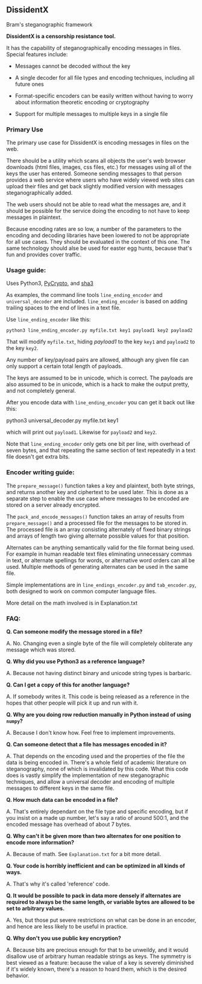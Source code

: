 ## DissidentX

Bram's steganographic framework

__DissidentX is a censorship resistance tool.__

It has the capability of steganographically encoding messages in files. Special features include:

* Messages cannot be decoded without the key

* A single decoder for all file types and encoding techniques, including all future ones

* Format-specific encoders can be easily written without having to worry about information theoretic encoding or cryptography

* Support for multiple messages to multiple keys in a single file

### Primary Use

The primary use case for DissidentX is encoding messages in files on the web.

There should be a utility which scans all objects the user's web browser downloads (html files, images, css files, etc.) for messages using all of the keys the user has entered. Someone sending messages to that person provides a web service where users who have widely viewed web sites can upload their files and get back slightly modified version with messages steganographically added.

The web users should not be able to read what the messages are, and it should be possible for  the service doing the encoding to not have to keep messages in plaintext.

Because encoding rates are so low, a number of the parameters to the  encoding and decoding libraries have been lowered to not be appropriate  for all use cases. They should be evaluated in the context of this one. The same technology should alse be used for easter egg hunts, because that's fun and provides cover traffic.


### Usage guide:

Uses Python3, [PyCrypto](http://pypi.python.org/pypi/pycrypto), and [sha3](http://pypi.python.org/pypi/pysha3/)


As examples, the command line tools `line_ending_encoder` and  `universal_decoder` are included. `line_ending_encoder` is based on adding trailing spaces to the end of lines in a text file.

Use `line_ending_encoder` like this:

    python3 line_ending_encoder.py myfile.txt key1 payload1 key2 payload2

That will modify `myfile.txt`, hiding _payload1_ to the key `key1` and `payload2` to the key `key2`.

Any number of key/payload pairs are allowed, although any given file can only support a certain total length of payloads.

The keys are assumed to be in unicode, which is correct. The payloads are also assumed to be in unicode, which is a hack to make the output pretty, and not completely general.

After you encode data with `line_ending_encoder` you can get it back out like this:

   python3 universal_decoder.py myfile.txt key1

which will print out `payload1`. Likewise for `payload2` and `key2`.

Note that `line_ending_encoder` only gets one bit per line, with overhead of seven bytes, and that repeating the same section of text repeatedly in a text file doesn't get extra bits.


### Encoder writing guide:

The `prepare_message()` function takes a key and plaintext, both byte strings, and returns another key and ciphertext to be used later. This is done as a separate step to enable the use case where messages to be encoded are stored on a server already encrypted.

The `pack_and_encode_messages()` function takes an array of results from `prepare_message()` and a processed file for the messages to be stored in. The processed file is an array consisting alternately of fixed binary strings and arrays of length two giving alternate possible values for that position.

Alternates can be anything semantically valid for the file format being used. For example in human readable text files eliminating unnecessary commas in text, or alternate spellings for words, or alternative word orders can all be used. Multiple methods of generating alternates can be used in the same file.

Simple implementations are in `line_endings_encoder.py` and `tab_encoder.py`, both designed to work on common computer language files.

More detail on the math involved is in Explanation.txt


### FAQ:

__Q. Can someone modify the message stored in a file?__

A. No. Changing even a single byte of the file will completely obliterate any message which was stored.

__Q. Why did you use Python3 as a reference language?__

A. Because not having distinct binary and unicode string types is barbaric.

__Q. Can I get a copy of this for another language?__

A. If somebody writes it. This code is being released as a reference in the hopes that other people will pick it up and run with it.

__Q. Why are you doing row reduction manually in Python instead of using `numpy`?__

A. Because I don't know how. Feel free to implement improvements.

__Q. Can someone detect that a file has messages encoded in it?__

A. That depends on the encoding used and the properties of the file the data is
being encoded in. There's a whole field of academic literature
on steganography, none of which is invalidated by this code. What this code
does is vastly simplify the implementation of new steganographic techniques,
and allow a universal decoder and encoding of multiple messages to different
keys in the same file.

__Q. How much data can be encoded in a file?__

A. That's entirely dependant on the file type and specific encoding, but if
you insist on a made up number, let's say a ratio of around 500:1, and the
encoded message has overhead of about 7 bytes.

__Q. Why can't it be given more than two alternates for one position to encode more information?__

A. Because of math. See `Explanation.txt` for a bit more detail.

__Q. Your code is horribly inefficient and can be optimized in all kinds of ways.__

A. That's why it's called 'reference' code.

__Q. It would be possible to pack in data more densely if alternates are required to always be the same length, or variable bytes are allowed to be set to arbitrary values.__

A. Yes, but those put severe restrictions on what can be done in an encoder, and hence are less likely to be useful in practice.

__Q. Why don't you use public key encryption?__

A. Because bits are precious enough for that to be unweildy, and it would disallow use of arbitrary human readable strings as keys. The symmetry is best viewed as a feature: because the value of a key is severely diminished if it's widely known, there's a reason to hoard them, which is the desired behavior.

